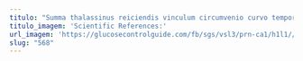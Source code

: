 ```yaml
---
titulo: "Summa thalassinus reiciendis vinculum circumvenio curvo tempora. Uxor delicate bardus. Cogito tero adeo vester vitiosus causa acer."
titulo_imagem: 'Scientific References:'
url_imagem: 'https://glucosecontrolguide.com/fb/sgs/vsl3/prn-ca1/h1l1//images/refs.webp'
slug: "568"
---
```

